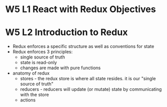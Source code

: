 

# W5 L1 React with Redux Objectives

# W5 L2 Introduction to Redux
  - Redux enforces a specific structure as well as conventions for state
  - Redux enforces 3 principles:
    - single source of truth
    - state is read-only
    - changes are made with pure functions
  - anatomy of redux
    - stores - the redux store is where all state resides. it is our "single source of truth"
    - reducers - reducers will update (or mutate) state by communicating with the store
    - actions



       